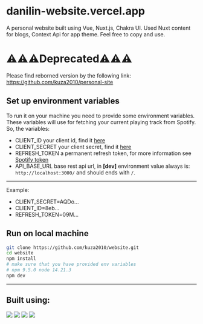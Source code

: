 # danilin-website.vercel.app

A personal website built using Vue, Nuxt.js, Chakra UI. Used Nuxt content for blogs, Context Api for app theme. Feel free to copy
and use.

# ⚠️⚠️⚠️Deprecated⚠️⚠️⚠️
Please find reborned version by the following link: https://github.com/kuza2010/personal-site

## Set up environment variables

To run it on your machine you need to provide some environment variables. These variables will use for fetching your
current playing track from Spotify. So, the variables:

- CLIENT_ID your client id, find it [here](https://developer.spotify.com/dashboard/applications)
- CLIENT_SECRET your client secret, find it [here](https://developer.spotify.com/dashboard/applications)
- REFRESH_TOKEN a permanent refresh token, for more information
  see [Spotify token](https://khalilstemmler.com/articles/tutorials/getting-the-currently-playing-song-spotify/)
- API_BASE_URL base rest api url, in **[dev]** environment value always is: `http://localhost:3000/` and should ends with `/`.

___
Example:

- CLIENT_SECRET=AQDo...
- CLIENT_ID=8eb...
- REFRESH_TOKEN=09M...

## Run on local machine

```bash
git clone https://github.com/kuza2010/website.git
cd website
npm install
# make sure that you have provided env variables
# npm 9.5.0 node 14.21.3 
npm dev
```

___

## Built using:

[![](https://img.shields.io/badge/-Vercel-red?style=for-the-badge&color=000&logo=vercel)](https://vercel.com/)
[![](https://img.shields.io/badge/-Nuxt.js-red?style=for-the-badge&color=00C58E&logo=javascript&logoColor=white)](https://nuxtjs.org/)
[![](https://img.shields.io/badge/-Vue-red?style=for-the-badge&color=4FC08D&logo=vue.js&logoColor=white)](https://vuejs.org/)
[![](https://img.shields.io/badge/-Chakra%20UI-red?style=for-the-badge&color=319795&logo=chakra-ui&logoColor=white)](https://vue.chakra-ui.com/)
